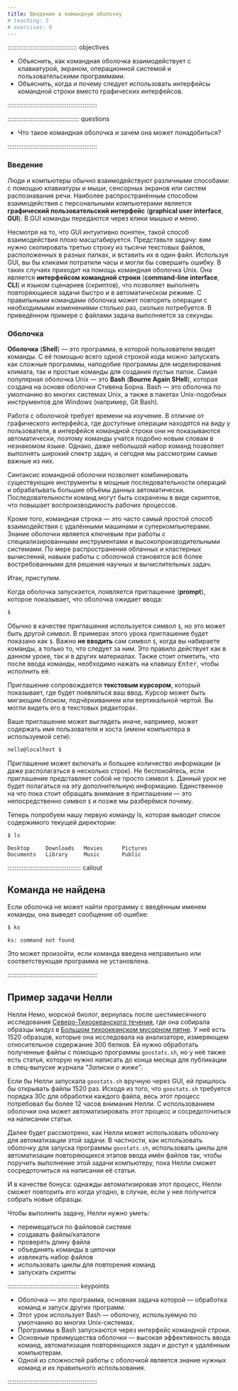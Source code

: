 ```yaml
---
title: Введение в командную оболочку
# teaching: 5
# exercises: 0
---
```


::::::::::::::::::::::::::::::::::::::: objectives

- Объяснить, как командная оболочка взаимодействует с клавиатурой, экраном, операционной системой и пользовательскими программами.
- Объяснить, когда и почему следует использовать интерфейсы командной строки вместо графических интерфейсов.

::::::::::::::::::::::::::::::::::::::::::::::::::

:::::::::::::::::::::::::::::::::::::::: questions

- Что такое командная оболочка и зачем она может понадобиться?

::::::::::::::::::::::::::::::::::::::::::::::::::

### Введение

Люди и компьютеры обычно взаимодействуют различными способами: с помощью клавиатуры и мыши, сенсорных экранов или систем распознавания речи. Наиболее распространённым способом взаимодействия с персональными компьютерами является **графический пользовательский интерфейс** (**graphical user interface**, **GUI**). В GUI команды передаются через клики мышью и меню.

Несмотря на то, что GUI интуитивно понятен, такой способ взаимодействия плохо масштабируется. Представьте задачу: вам нужно скопировать третью строку из тысячи текстовых файлов, расположенных в разных папках, и вставить их в один файл. Используя GUI, вы бы кликами потратили часы и могли бы совершить ошибку. В таких случаях приходит на помощь командная оболочка Unix. Она является **интерфейсом командной строки** (**command-line interface**, **CLI**) и языком сценариев (скриптов), что позволяет выполнять повторяющиеся задачи быстро и в автоматическом режиме. С правильными командами оболочка может повторять операции с необходимыми изменениями столько раз, сколько потребуется. В приведённом примере с файлами задача выполняется за секунды.

### Оболочка

**Оболочка** (**Shell**) — это программа, в которой пользователи вводят команды. С её помощью всего одной строкой кода можно запускать как сложные программы, наподобие программы для моделирования климата, так и простые команды для создания пустых папок. Самая популярная оболочка Unix — это **Bash** (**Bourne Again SHell**), которая создана на основе оболочки Стивена Борна. Bash — это оболочка по умолчанию во многих системах Unix, а также в пакетах Unix-подобных инструментов для Windows (например, Git Bash).

Работа с оболочкой требует времени на изучение. В отличие от графического интерфейса, где доступные операции находятся на виду у пользователя, в интерфейсе командной строки они не показываются автоматически, поэтому команды учатся подобно новым словам в незнакомом языке. Однако, даже небольшой набор команд позволяет выполнять широкий спектр задач, и сегодня мы рассмотрим самые важные из них.

Синтаксис командной оболочки позволяет комбинировать существующие инструменты в мощные последовательности операций и обрабатывать большие объёмы данных автоматически. Последовательности команд могут быть сохранены в виде скриптов, что повышает воспроизводимость рабочих процессов.

Кроме того, командная строка — это часто самый простой способ взаимодействия с удалёнными машинами и суперкомпьютерами. Знание оболочки является ключевым при работы с специализированными инструментами и высокопроизводительными системами. По мере распространения облачных и кластерных вычислений, навыки работы с оболочкой становятся всё более востребованными для решения научных и вычислительных задач.

Итак, приступим.

Когда оболочка запускается, появляется приглашение (**prompt**), которое показывает, что оболочка ожидает ввода:

```bash
$
```

Обычно в качестве приглашения используется символ `$`, но это может быть другой символ. В примерах этого урока приглашение будет показано как `$`. Важно **не вводить** сам символ `$`, когда вы набираете команды, а только то, что следует за ним. Это правило действует как в данном уроке, так и в других материалах. Также стоит отметить, что после ввода команды, необходимо нажать на клавишу <kbd>Enter</kbd>, чтобы исполнить её.

Приглашение сопровождается **текстовым курсором**, который показывает, где будет появляться ваш ввод. Курсор может быть мигающим блоком, подчёркиванием или вертикальной чертой. Вы могли видеть его в текстовых редакторах.

Ваше приглашение может выглядеть иначе, например, может содержать имя пользователя и хоста (имени компьютера в используемой сети):

```bash
nelle@localhost $
```

Приглашение может включать и большее количество информации (и даже располагаться в несколько строк). Не беспокойтесь, если приглашение представляет собой не просто символ `$`. Данный урок не будет полагаться на эту дополнительную информацию. Единственное на что пока стоит обращать внимание в приглашении — это непосредственно символ `$` и позже мы разберёмся почему.

Теперь попробуем нашу первую команду ls, которая выводит список содержимого текущей директории:

```bash
$ ls
```

```вывод
Desktop     Downloads   Movies      Pictures
Documents   Library     Music       Public
```

:::::::::::::::::::::::::::::::::::::::::  callout

## Команда не найдена

Если оболочка не может найти программу с введённым именем команды, она выведет сообщение об ошибке:

```bash
$ ks
```

```вывод
ks: command not found
```

Это может произойти, если команда введена неправильно или соответствующая программа не установлена.

::::::::::::::::::::::::::::::::::::::::::::::::::

## Пример задачи Нелли

Нелли Немо, морской биолог, вернулась после шестимесячного исследования [Северо-Тихоокеанского течения](https://ru.wikipedia.org/wiki/Северо-Тихоокеанское_течение), где она собирала образцы медуз в [Большом тихоокеанском мусорном пятне](https://ru.wikipedia.org/wiki/Большое_тихоокеанское_мусорное_пятно). У неё есть 1520 образцов, которые она исследовала на анализаторе, измеряющем относительное содержание 300 белков. Ей нужно обработать полученные файлы с помощью программы `goostats.sh`, но у неё также есть статья, которую нужно написать до конца месяца для публикации в спец-выпуске журнала _"Записки о жиже"_.

Если бы Нелли запускала `goostats.sh` вручную через GUI, ей пришлось бы открывать файлы 1520 раз. Исходя из того, что `goostats.sh` требуется порядка 30с для обработки каждого файла, весь этот процесс потребовал бы более 12 часов внимания Нелли. С использованием оболочки она может автоматизировать этот процесс и сосредоточиться на написании статьи.

Далее будет рассмотрено, как Нелли может использовать оболочку для автоматизации этой задачи. В частности, как использовать оболочку для запуска программы `goostats.sh`, использовать циклы для автоматизации повторяющихся этапов ввода имён файлов так, чтобы поручить выполнение этой задачи компьютеру, пока Нелли сможет сосредоточиться на написании её статьи.

И в качестве бонуса: однажды автоматизировав этот процесс, Нелли сможет повторить его когда угодно, в случае, если у нее получится собрать новые образцы.

Чтобы выполнить задачу, Нелли нужно уметь:

- перемещаться по файловой системе
- создавать файлы/каталоги
- проверять длину файла
- объединять команды в цепочки
- извлекать набор файлов
- использовать циклы для повторения команд
- запускать скрипты

:::::::::::::::::::::::::::::::::::::::: keypoints

- Оболочка — это программа, основная задача которой — обработка команд и запуск других программ.
- Этот урок использует Bash — оболочку, используемую по умолчанию во многих Unix-системах.
- Программы в Bash запускаются через интерфейс командной строки.
- Основные преимущества оболочки — высокая эффективность ввода команд, автоматизация повторяющихся задач и доступ к удалённым компьютерам.
- Одной из сложностей работы с оболочкой является знание нужных команд и их правильного использования.

::::::::::::::::::::::::::::::::::::::::::::::::::
